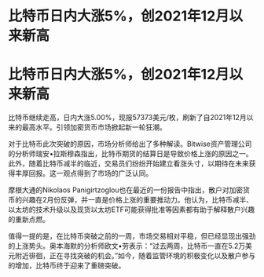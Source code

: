 # 比特币日内大涨5%，创2021年12月以来新高

# 比特币日内大涨5%，创2021年12月以来新高

比特币继续走高，日内大涨5.00%，现报57373美元/枚，刷新了自2021年12月以来的最高水平。引领加密货币市场掀起新一轮狂潮。

对于比特币此次突破的原因，市场分析师给出了多种解读。Bitwise资产管理公司的分析师瑞安•拉斯穆森指出，比特币期货的结算日是导致价格上涨的原因之一。此外，随着比特币减半的临近，交易员们纷纷开始建立看涨头寸，以期待在未来获得丰厚回报。这一观点得到了市场的广泛认同。

摩根大通的Nikolaos
Panigirtzoglou也在最近的一份报告中指出，散户对加密货币的兴趣在2月份反弹，并一直是价格上涨的重要推动力。他认为，比特币减半、以太坊的技术升级以及现货以太坊ETF可能获得批准等因素都有助于解释散户兴趣的重新点燃。

值得一提的是，在比特币突破之前的一周，市场交易相对平稳，但已经显现出强劲的上涨势头。奥本海默的分析师欧文•劳表示：“过去两周，比特币一直在5.2万美元附近徘徊，正在寻找突破的机会。”如今，随着监管环境的积极变化以及散户参与的增加，比特币终于迎来了重磅突破。


